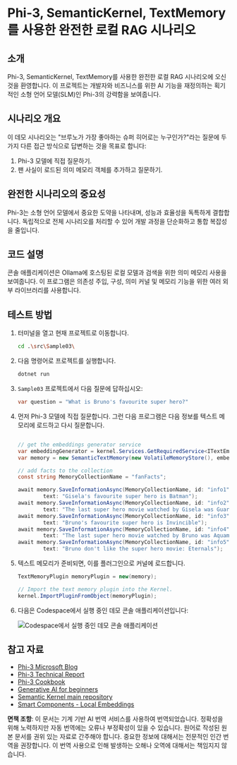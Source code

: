 # Phi-3, SemanticKernel, TextMemory를 사용한 완전한 로컬 RAG 시나리오

## 소개

Phi-3, SemanticKernel, TextMemory를 사용한 완전한 로컬 RAG 시나리오에 오신 것을 환영합니다. 이 프로젝트는 개발자와 비즈니스를 위한 AI 기능을 재정의하는 획기적인 소형 언어 모델(SLM)인 Phi-3의 강력함을 보여줍니다.

## 시나리오 개요

이 데모 시나리오는 "브루노가 가장 좋아하는 슈퍼 히어로는 누구인가?"라는 질문에 두 가지 다른 접근 방식으로 답변하는 것을 목표로 합니다:

1. Phi-3 모델에 직접 질문하기.
2. 팬 사실이 로드된 의미 메모리 객체를 추가하고 질문하기.

## 완전한 시나리오의 중요성

Phi-3는 소형 언어 모델에서 중요한 도약을 나타내며, 성능과 효율성을 독특하게 결합합니다. 독립적으로 전체 시나리오를 처리할 수 있어 개발 과정을 단순화하고 통합 복잡성을 줄입니다.

## 코드 설명

콘솔 애플리케이션은 Ollama에 호스팅된 로컬 모델과 검색을 위한 의미 메모리 사용을 보여줍니다. 이 프로그램은 의존성 주입, 구성, 의미 커널 및 메모리 기능을 위한 여러 외부 라이브러리를 사용합니다.

## 테스트 방법

1. 터미널을 열고 현재 프로젝트로 이동합니다.

    ```bash
    cd .\src\Sample03\
    ```

1. 다음 명령어로 프로젝트를 실행합니다.

    ```bash
    dotnet run
    ```

1. `Sample03` 프로젝트에서 다음 질문에 답하십시오:

    ```csharp
    var question = "What is Bruno's favourite super hero?"
    ```

1. 먼저 Phi-3 모델에 직접 질문합니다. 그런 다음 프로그램은 다음 정보를 텍스트 메모리에 로드하고 다시 질문합니다.

    ```csharp

    // get the embeddings generator service
    var embeddingGenerator = kernel.Services.GetRequiredService<ITextEmbeddingGenerationService>();
    var memory = new SemanticTextMemory(new VolatileMemoryStore(), embeddingGenerator);    

    // add facts to the collection
    const string MemoryCollectionName = "fanFacts";
    
    await memory.SaveInformationAsync(MemoryCollectionName, id: "info1", 
            text: "Gisela's favourite super hero is Batman");
    await memory.SaveInformationAsync(MemoryCollectionName, id: "info2", 
            text: "The last super hero movie watched by Gisela was Guardians of the Galaxy Vol 3");
    await memory.SaveInformationAsync(MemoryCollectionName, id: "info3", 
            text: "Bruno's favourite super hero is Invincible");
    await memory.SaveInformationAsync(MemoryCollectionName, id: "info4", 
            text: "The last super hero movie watched by Bruno was Aquaman II");
    await memory.SaveInformationAsync(MemoryCollectionName, id: "info5", 
            text: "Bruno don't like the super hero movie: Eternals");    
    ```

1. 텍스트 메모리가 준비되면, 이를 플러그인으로 커널에 로드합니다.

    ```csharp
    TextMemoryPlugin memoryPlugin = new(memory);
    
    // Import the text memory plugin into the Kernel.
    kernel.ImportPluginFromObject(memoryPlugin);    
    ```

1. 다음은 Codespace에서 실행 중인 데모 콘솔 애플리케이션입니다:

    ![Codespace에서 실행 중인 데모 콘솔 애플리케이션](../../../../../../../md/07.Labs/CsharpOllamaCodeSpaces/src/Sample03/img/10RAGPhi3.gif)

## 참고 자료

- [Phi-3 Microsoft Blog](https://aka.ms/phi3blog-april)
- [Phi-3 Technical Report](https://aka.ms/phi3-tech-report)
- [Phi-3 Cookbook](https://aka.ms/Phi-3CookBook)
- [Generative AI for beginners](https://github.com/microsoft/generative-ai-for-beginners)
- [Semantic Kernel main repository](https://github.com/microsoft/semantic-kernel)
- [Smart Components - Local Embeddings](https://github.com/dotnet-smartcomponents/smartcomponents/blob/main/docs/local-embeddings.md)

**면책 조항**:
이 문서는 기계 기반 AI 번역 서비스를 사용하여 번역되었습니다. 정확성을 위해 노력하지만 자동 번역에는 오류나 부정확성이 있을 수 있습니다. 원어로 작성된 원본 문서를 권위 있는 자료로 간주해야 합니다. 중요한 정보에 대해서는 전문적인 인간 번역을 권장합니다. 이 번역 사용으로 인해 발생하는 오해나 오역에 대해서는 책임지지 않습니다.